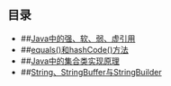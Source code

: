 ## 目录

- ##[Java中的强、软、弱、虚引用](http://)
- ##[equals()和hashCode()方法](http://)
- ##[Java中的集合类实现原理](http://)
- ##[String、StringBuffer与StringBuilder](https://github.com/weeklynote/weeklymd/blob/master/java/string.md)
